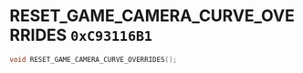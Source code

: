 # RESET_GAME_CAMERA_CURVE_OVERRIDES `0xC93116B1`

```cpp
void RESET_GAME_CAMERA_CURVE_OVERRIDES();
```